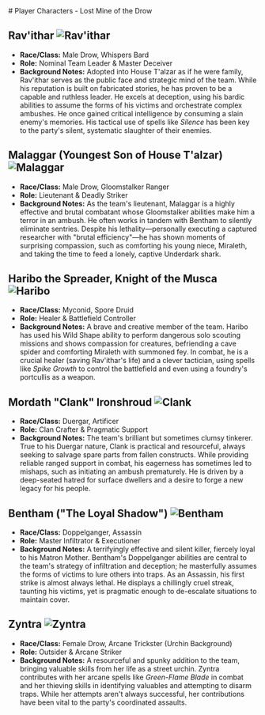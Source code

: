 <link rel="stylesheet" href="../drow_theme.css">
# Player Characters - Lost Mine of the Drow

## **Rav'ithar** ![Rav'ithar](ravithar.webp)
*   **Race/Class:** Male Drow, Whispers Bard
*   **Role:** Nominal Team Leader & Master Deceiver
*   **Background Notes:** Adopted into House T'alzar as if he were family, Rav'ithar serves as the public face and strategic mind of the team. While his reputation is built on fabricated stories, he has proven to be a capable and ruthless leader. He excels at deception, using his bardic abilities to assume the forms of his victims and orchestrate complex ambushes. He once gained critical intelligence by consuming a slain enemy's memories. His tactical use of spells like *Silence* has been key to the party's silent, systematic slaughter of their enemies.

## **Malaggar (Youngest Son of House T'alzar)** ![Malaggar](malaggar.webp)
*   **Race/Class:** Male Drow, Gloomstalker Ranger
*   **Role:** Lieutenant & Deadly Striker
*   **Background Notes:** As the team's lieutenant, Malaggar is a highly effective and brutal combatant whose Gloomstalker abilities make him a terror in an ambush. He often works in tandem with Bentham to silently eliminate sentries. Despite his lethality—personally executing a captured researcher with "brutal efficiency"—he has shown moments of surprising compassion, such as comforting his young niece, Miraleth, and taking the time to feed a lonely, captive Underdark shark.

## **Haribo the Spreader, Knight of the Musca** ![Haribo](haribo.webp)
*   **Race/Class:** Myconid, Spore Druid
*   **Role:** Healer & Battlefield Controller
*   **Background Notes:** A brave and creative member of the team. Haribo has used his Wild Shape ability to perform dangerous solo scouting missions and shows compassion for creatures, befriending a cave spider and comforting Miraleth with summoned fey. In combat, he is a crucial healer (saving Rav'ithar's life) and a clever tactician, using spells like *Spike Growth* to control the battlefield and even using a foundry's portcullis as a weapon.

## **Mordath "Clank" Ironshroud** ![Clank](clank.webp)
*   **Race/Class:** Duergar, Artificer
*   **Role:** Clan Crafter & Pragmatic Support
*   **Background Notes:** The team's brilliant but sometimes clumsy tinkerer. True to his Duergar nature, Clank is practical and resourceful, always seeking to salvage spare parts from fallen constructs. While providing reliable ranged support in combat, his eagerness has sometimes led to mishaps, such as initiating an ambush prematurely. He is driven by a deep-seated hatred for surface dwellers and a desire to forge a new legacy for his people.

## **Bentham ("The Loyal Shadow")** ![Bentham](bentham.webp)
*   **Race/Class:** Doppelganger, Assassin
*   **Role:** Master Infiltrator & Executioner
*   **Background Notes:** A terrifyingly effective and silent killer, fiercely loyal to his Matron Mother. Bentham's Doppelganger abilities are central to the team's strategy of infiltration and deception; he masterfully assumes the forms of victims to lure others into traps. As an Assassin, his first strike is almost always lethal. He displays a chillingly cruel streak, taunting his victims, yet is pragmatic enough to de-escalate situations to maintain cover.

## **Zyntra** ![Zyntra](zyntra.webp)
*   **Race/Class:** Female Drow, Arcane Trickster (Urchin Background)
*   **Role:** Outsider & Arcane Striker
*   **Background Notes:** A resourceful and spunky addition to the team, bringing valuable skills from her life as a street urchin. Zyntra contributes with her arcane spells like *Green-Flame Blade* in combat and her thieving skills in identifying valuables and attempting to disarm traps. While her attempts aren't always successful, her contributions have been vital to the party's coordinated assaults.

